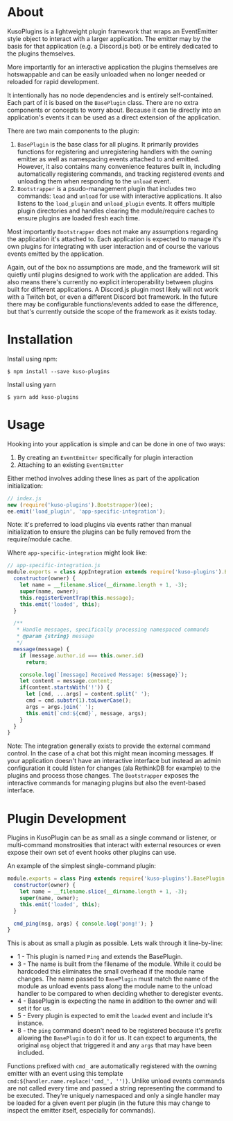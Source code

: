 About
===
KusoPlugins is a lightweight plugin framework that wraps an EventEmitter style object to interact with a larger application. The emitter may by the basis for that application (e.g. a Discord.js bot) or be entirely dedicated to the plugins themselves.

More importantly for an interactive application the plugins themselves are hotswappable and can be easily unloaded when no longer needed or reloaded for rapid development.

It intentionally has no node dependencies and is entirely self-contained. Each part of it is based on the `BasePlugin` class. There are no extra components or concepts to worry about. Because it can tie directly into an application's events it can be used as a direct extension of the application.

There are two main components to the plugin:
  1. `BasePlugin` is the base class for all plugins. It primarily provides functions for registering and unregistering handlers with the owning emitter as well as namespacing events attached to and emitted. However, it also contains many convenience features built in, including automatically registering commands, and tracking registered events and unloading them when responding to the `unload` event.
  2. `Bootstrapper` is a psudo-management plugin that includes two commands: `load` and `unload` for use with interactive applications. It also listens to the `load_plugin` and `unload_plugin` events. It offers multiple plugin directories and handles clearing the module/require caches to ensure plugins are loaded fresh each time.

Most importantly `Bootstrapper` does not make any assumptions regarding the application it's attached to. Each application is expected to manage it's own plugins for integrating with user interaction and of course the various events emitted by the application.

Again, out of the box no assumptions are made, and the framework will sit quietly until plugins designed to work with the application are added. This also means there's currently no explicit interoperability between plugins built for different applications. A Discord.js plugin most likely will not work with a Twitch bot, or even a different Discord bot framework. In the future there may be configurable functions/events added to ease the difference, but that's currently outside the scope of the framework as it exists today.


Installation
===
Install using npm:
```
$ npm install --save kuso-plugins
```
Install using yarn
```
$ yarn add kuso-plugins
```


Usage
===
Hooking into your application is simple and can be done in one of two ways:

  1. By creating an `EventEmitter` specifically for plugin interaction
  2. Attaching to an existing `EventEmitter`

Either method involves adding these lines as part of the application initialization:
```js
// index.js
new (require('kuso-plugins').Bootstrapper)(ee);
ee.emit('load_plugin', 'app-specific-integration');
```
Note: it's preferred to load plugins via events rather than manual initialization to ensure the plugins can be fully removed from the require/module cache.

Where `app-specific-integration` might look like:
```js
// app-specific-integration.js
module.exports = class AppIntegration extends require('kuso-plugins').BasePlugin {
  constructor(owner) {
    let name = __filename.slice(__dirname.length + 1, -3);
    super(name, owner);
    this.registerEventTrap(this.message);
    this.emit('loaded', this);
  }

  /**
   * Handle messages, specifically processing namespaced commands
   * @param {string} message
   */
  message(message) {
    if (message.author.id === this.owner.id)
      return;

    console.log(`[message] Received Message: ${message}`);
    let content = message.content;
    if(content.startsWith('!')) {
      let [cmd, ...args] = content.split(' ');
      cmd = cmd.substr(1).toLowerCase();
      args = args.join(' ');
      this.emit(`cmd:${cmd}`, message, args);
    }
  }
}
```
Note: The integration generally exists to provide the external command control. In the case of a chat bot this might mean incoming messages. If your application doesn't have an interactive interface but instead an admin configuration it could listen for changes (ala RethinkDB for example) to the plugins and process those changes. The `Bootstrapper` exposes the interactive commands for managing plugins but also the event-based interface.

Plugin Development
===
Plugins in KusoPlugin can be as small as a single command or listener, or multi-command monstrosities that interact with external resources or even expose their own set of event hooks other plugins can use.

An example of the simplest single-command plugin:
```Javascript
module.exports = class Ping extends require('kuso-plugins').BasePlugin {
  constructor(owner) {
    let name = __filename.slice(__dirname.length + 1, -3);
    super(name, owner);
    this.emit('loaded', this);
  }

  cmd_ping(msg, args) { console.log('pong!'); }
}
```

This is about as small a plugin as possible. Lets walk through it line-by-line:
  - 1 - This plugin is named `Ping` and extends the BasePlugin.
  - 3 - The name is built from the filename of the module. While it could be hardcoded this eliminates the small overhead if the module name changes. The name passed to `BasePlugin` must match the name of the module as unload events pass along the module name to the unload handler to be compared to when deciding whether to deregister events.
  - 4 - BasePlugin is expecting the name in addition to the owner and will set it for us.
  - 5 - Every plugin is expected to emit the `loaded` event and include it's instance.
  - 8 - the `ping` command doesn't need to be registered because it's prefix allowing the `BasePlugin` to do it for us. It can expect to arguments, the original `msg` object that triggered it and any `args` that may have been included.

Functions prefixed with `cmd_` are automatically registered with the owning emitter with an event using this template `cmd:${handler.name.replace('cmd_', '')}`. Unlike unload events commands are not called every time and passed a string representing the command to be executed. They're uniquely namespaced and only a single handler may be loaded for a given event per plugin (in the future this may change to inspect the emitter itself, especially for commands).
